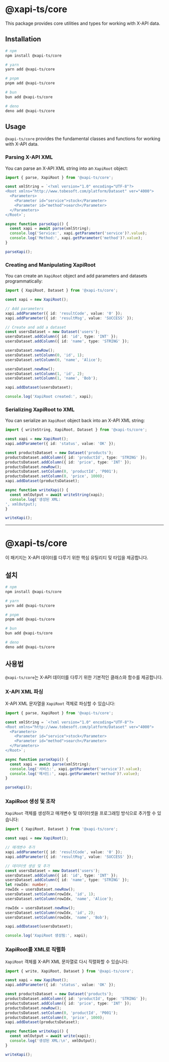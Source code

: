 # @xapi-ts/core

This package provides core utilities and types for working with X-API data.

## Installation

```bash
# npm
npm install @xapi-ts/core

# yarn
yarn add @xapi-ts/core

# pnpm
pnpm add @xapi-ts/core

# bun
bun add @xapi-ts/core

# deno
deno add @xapi-ts/core
```

## Usage

`@xapi-ts/core` provides the fundamental classes and functions for working with X-API data.

### Parsing X-API XML

You can parse an X-API XML string into an `XapiRoot` object:

```typescript
import { parse, XapiRoot } from '@xapi-ts/core';

const xmlString = `<?xml version="1.0" encoding="UTF-8"?>
<Root xmlns="http://www.tobesoft.com/platform/Dataset" ver="4000">
  <Parameters>
    <Parameter id="service">stock</Parameter>
    <Parameter id="method">search</Parameter>
  </Parameters>
</Root>`;

async function parseXapi() {
  const xapi = await parse(xmlString);
  console.log('Service:', xapi.getParameter('service')?.value);
  console.log('Method:', xapi.getParameter('method')?.value);
}

parseXapi();
```

### Creating and Manipulating XapiRoot

You can create an `XapiRoot` object and add parameters and datasets programmatically:

```typescript
import { XapiRoot, Dataset } from '@xapi-ts/core';

const xapi = new XapiRoot();

// Add parameters
xapi.addParameter({ id: 'resultCode', value: '0' });
xapi.addParameter({ id: 'resultMsg', value: 'SUCCESS' });

// Create and add a dataset
const usersDataset = new Dataset('users');
usersDataset.addColumn({ id: 'id', type: 'INT' });
usersDataset.addColumn({ id: 'name', type: 'STRING' });

usersDataset.newRow();
usersDataset.setColumn(0, 'id', 1);
usersDataset.setColumn(0, 'name', 'Alice');

usersDataset.newRow();
usersDataset.setColumn(1, 'id', 2);
usersDataset.setColumn(1, 'name', 'Bob');

xapi.addDataset(usersDataset);

console.log('XapiRoot created:', xapi);
```

### Serializing XapiRoot to XML

You can serialize an `XapiRoot` object back into an X-API XML string:

```typescript
import { writeString, XapiRoot, Dataset } from '@xapi-ts/core';

const xapi = new XapiRoot();
xapi.addParameter({ id: 'status', value: 'OK' });

const productsDataset = new Dataset('products');
productsDataset.addColumn({ id: 'productId', type: 'STRING' });
productsDataset.addColumn({ id: 'price', type: 'INT' });
productsDataset.newRow();
productsDataset.setColumn(0, 'productId', 'P001');
productsDataset.setColumn(0, 'price', 1000);
xapi.addDataset(productsDataset);

async function writeXapi() {
  const xmlOutput = await writeString(xapi);
  console.log('생성된 XML:
', xmlOutput);
}

writeXapi();
```

---

# @xapi-ts/core

이 패키지는 X-API 데이터를 다루기 위한 핵심 유틸리티 및 타입을 제공합니다.

## 설치

```bash
# npm
npm install @xapi-ts/core

# yarn
yarn add @xapi-ts/core

# pnpm
pnpm add @xapi-ts/core

# bun
bun add @xapi-ts/core

# deno
deno add @xapi-ts/core
```

## 사용법

`@xapi-ts/core`는 X-API 데이터를 다루기 위한 기본적인 클래스와 함수를 제공합니다.

### X-API XML 파싱

X-API XML 문자열을 `XapiRoot` 객체로 파싱할 수 있습니다:

```typescript
import { parse, XapiRoot } from '@xapi-ts/core';

const xmlString = `<?xml version="1.0" encoding="UTF-8"?>
<Root xmlns="http://www.tobesoft.com/platform/Dataset" ver="4000">
  <Parameters>
    <Parameter id="service">stock</Parameter>
    <Parameter id="method">search</Parameter>
  </Parameters>
</Root>`;

async function parseXapi() {
  const xapi = await parse(xmlString);
  console.log('서비스:', xapi.getParameter('service')?.value);
  console.log('메서드:', xapi.getParameter('method')?.value);
}

parseXapi();
```

### XapiRoot 생성 및 조작

`XapiRoot` 객체를 생성하고 매개변수 및 데이터셋을 프로그래밍 방식으로 추가할 수 있습니다:

```typescript
import { XapiRoot, Dataset } from '@xapi-ts/core';

const xapi = new XapiRoot();

// 매개변수 추가
xapi.addParameter({ id: 'resultCode', value: '0' });
xapi.addParameter({ id: 'resultMsg', value: 'SUCCESS' });

// 데이터셋 생성 및 추가
const usersDataset = new Dataset('users');
usersDataset.addColumn({ id: 'id', type: 'INT' });
usersDataset.addColumn({ id: 'name', type: 'STRING' });
let rowIdx: number;
rowIdx = usersDataset.newRow();
usersDataset.setColumn(rowIdx, 'id', 1);
usersDataset.setColumn(rowIdx, 'name', 'Alice');

rowIdx = usersDataset.newRow();
usersDataset.setColumn(rowIdx, 'id', 2);
usersDataset.setColumn(rowIdx, 'name', 'Bob');

xapi.addDataset(usersDataset);

console.log('XapiRoot 생성됨:', xapi);
```

### XapiRoot를 XML로 직렬화

`XapiRoot` 객체를 X-API XML 문자열로 다시 직렬화할 수 있습니다:

```typescript
import { write, XapiRoot, Dataset } from '@xapi-ts/core';

const xapi = new XapiRoot();
xapi.addParameter({ id: 'status', value: 'OK' });

const productsDataset = new Dataset('products');
productsDataset.addColumn({ id: 'productId', type: 'STRING' });
productsDataset.addColumn({ id: 'price', type: 'INT' });
productsDataset.newRow();
productsDataset.setColumn(0, 'productId', 'P001');
productsDataset.setColumn(0, 'price', 1000);
xapi.addDataset(productsDataset);

async function writeXapi() {
  const xmlOutput = await write(xapi);
  console.log('생성된 XML:\n', xmlOutput);
}

writeXapi();
```